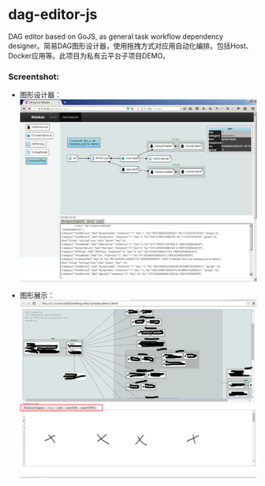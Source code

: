 # dag-editor-js
DAG editor based on GoJS, as general task workflow dependency designer。简易DAG图形设计器，使用拖拽方式对应用自动化编排。包括Host、Docker应用等。此项目为私有云平台子项目DEMO。


### Screentshot:
* 图形设计器：
![image](job-composer.png)  

* 图形展示：
![image](tool.png)  

